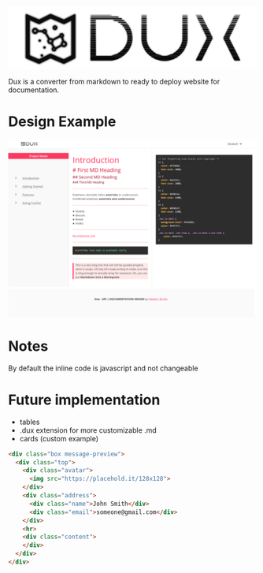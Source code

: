 ![Dux Logo](img/dux.jpg)

Dux is a converter from markdown to ready to deploy website for documentation.

# Design Example

![Dux Design](img/design.png)

# Notes

By default the inline code is javascript and not changeable

# Future implementation

 - tables
 - .dux extension for more customizable .md
 - cards (custom example)

```html
<div class="box message-preview">
  <div class="top">
    <div class="avatar">
      <img src="https://placehold.it/128x128">
    </div>
    <div class="address">
      <div class="name">John Smith</div>
      <div class="email">someone@gmail.com</div>
    </div>
    <hr>
    <div class="content">
    </div>
  </div>
</div>
```
